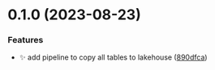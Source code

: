 # 0.1.0 (2023-08-23)


### Features

* :sparkles: add pipeline to copy all tables to lakehouse ([890dfca](https://github.com/ConsDotPy/medallion-lakehouse/commit/890dfca29fa1f061fb34ed208569f971eaf27890))




